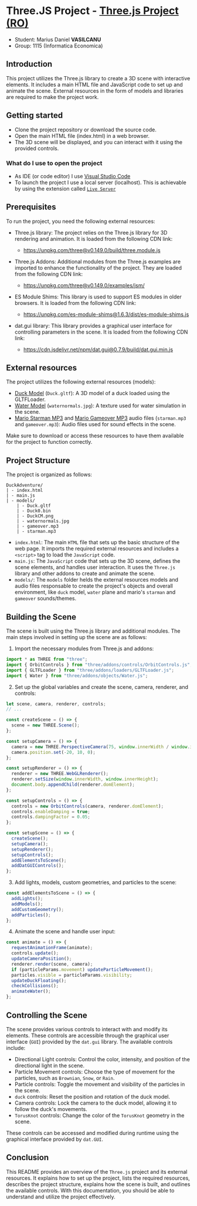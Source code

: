 
# Three.JS Project - [Three.js Project (RO)](https://github.com/vasilcanumarius22/Proiect_Grafica_Computerizata/blob/main/README.md)
- Student: Marius Daniel **VASILCANU**
- Group: 1115 (Informatica Economica)


## Introduction
This project utilizes the Three.js library to create a 3D scene with interactive elements. It includes a main HTML file and JavaScript code to set up and animate the scene. External resources in the form of models and libraries are required to make the project work.

## Getting started
- Clone the project repository or download the source code.
- Open the main HTML file (index.html) in a web browser.
- The 3D scene will be displayed, and you can interact with it using the provided controls.

### What do I use to open the project
- As IDE (or code editor) I use [Visual Studio Code](https://code.visualstudio.com/)
- To launch the project I use a local server (localhost). This is achievable by using the extension called [`Live Server`](https://marketplace.visualstudio.com/items?itemName=ritwickdey.LiveServer)

## Prerequisites
To run the project, you need the following external resources:

- Three.js library: The project relies on the Three.js library for 3D rendering and animation. It is loaded from the following CDN link:
  - https://unpkg.com/three@v0.149.0/build/three.module.js

- Three.js Addons: Additional modules from the Three.js examples are imported to enhance the functionality of the project. They are loaded from the following CDN link:
  - https://unpkg.com/three@v0.149.0/examples/jsm/


- ES Module Shims: This library is used to support ES modules in older browsers. It is loaded from the following CDN link:
  - https://unpkg.com/es-module-shims@1.6.3/dist/es-module-shims.js

- dat.gui library: This library provides a graphical user interface for controlling parameters in the scene. It is loaded from the following CDN link:
  - https://cdn.jsdelivr.net/npm/dat.gui@0.7.9/build/dat.gui.min.js

## External resources
The project utilizes the following external resources (models):

- [Duck Model](https://github.com/KhronosGroup/glTF-Sample-Models/tree/master/2.0/Duck/glTF) (`Duck.gltf`): A 3D model of a duck loaded using the GLTFLoader.
- [Water Model](https://threejs.org/examples/?q=water#webgl_shaders_ocean)  (`waternormals.jpg`): A texture used for water simulation in the scene.
- [Mario Starman MP3](https://downloads.khinsider.com/game-soundtracks/album/super-mario-bros.-1-3-anthology/1%252005%2520Starman.mp3) and [Mario Gameover MP3](https://downloads.khinsider.com/game-soundtracks/album/super-mario-bros.-1-3-anthology/1%252009%2520Game%2520Over.mp3) audio files (`starman.mp3` and `gameover.mp3`): Audio files used for sound effects in the scene.

Make sure to download or access these resources to have them available for the project to function correctly.

## Project Structure

The project is organized as follows:

```
DuckAdventure/
| - index.html
| - main.js
| - models/
    | - Duck.gltf
    | - Duck0.bin
    | - DuckCM.png
    | - waternormals.jpg
    | - gameover.mp3
    | - starman.mp3
```

- `index.html`: The main `HTML` file that sets up the basic structure of the web page. It imports the required external resources and includes a `<script>` tag to load the `JavaScript` code.
- `main.js`: The `JavaScript` code that sets up the 3D scene, defines the scene elements, and handles user interaction. It uses the `Three.js` library and other addons to create and animate the scene.
- `models/`: The `models` folder helds the external resources models and audio files responsable to create the project's objects and overall environment, like `duck` model, `water` plane and mario's `starman` and `gameover` sounds/themes.

## Building the Scene

The scene is built using the Three.js library and additional modules. The main steps involved in setting up the scene are as follows:

1. Import the necessary modules from Three.js and addons:
```javascript
import * as THREE from "three";
import { OrbitControls } from "three/addons/controls/OrbitControls.js";
import { GLTFLoader } from "three/addons/loaders/GLTFLoader.js";
import { Water } from "three/addons/objects/Water.js";
```

2. Set up the global variables and create the scene, camera, renderer, and controls:
```javascript
let scene, camera, renderer, controls;
// ...

const createScene = () => {
  scene = new THREE.Scene();
};

const setupCamera = () => {
  camera = new THREE.PerspectiveCamera(75, window.innerWidth / window.innerHeight, 0.1, 1000);
  camera.position.set(-20, 10, 0);
};

const setupRenderer = () => {
  renderer = new THREE.WebGLRenderer();
  renderer.setSize(window.innerWidth, window.innerHeight);
  document.body.appendChild(renderer.domElement);
};

const setupControls = () => {
  controls = new OrbitControls(camera, renderer.domElement);
  controls.enableDamping = true;
  controls.dampingFactor = 0.05;
};

const setupScene = () => {
  createScene();
  setupCamera();
  setupRenderer();
  setupControls();
  addElementsToScene();
  addDatGUIControls();
};
```

3. Add lights, models, custom geometries, and particles to the scene:
```javascript
const addElementsToScene = () => {
  addLights();
  addModels();
  addCustomGeometry();
  addParticles();
};
```

4. Animate the scene and handle user input:
```javascript
const animate = () => {
  requestAnimationFrame(animate);
  controls.update();
  updateCameraPosition();
  renderer.render(scene, camera);
  if (particleParams.movement) updateParticleMovement();
  particles.visible = particleParams.visibility;
  updateDuckFloating();
  checkCollisions();
  animateWater();
};
```

## Controlling the Scene
The scene provides various controls to interact with and modify its elements. These controls are accessible through the graphical user interface (`GUI`) provided by the `dat.gui` library. The available controls include:

- Directional Light controls: Control the color, intensity, and position of the directional light in the scene.
- Particle Movement controls: Choose the type of movement for the particles, such as `Brownian`, `Snow`, or `Rain`.
- Particle controls: Toggle the movement and visibility of the particles in the scene.
- `duck` controls: Reset the position and rotation of the duck model.
- Camera controls: Lock the camera to the duck model, allowing it to follow the duck's movements.
- `TorusKnot` controls: Change the color of the `TorusKnot` geometry in the scene.

These controls can be accessed and modified during runtime using the graphical interface provided by `dat.GUI`.

## Conclusion
This README provides an overview of the `Three.js` project and its external resources. It explains how to set up the project, lists the required resources, describes the project structure, explains how the scene is built, and outlines the available controls. With this documentation, you should be able to understand and utilize the project effectively.
